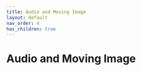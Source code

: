 ```yaml
---
title: Audio and Moving Image
layout: default
nav_order: 4
has_children: true
---
```


# Audio and Moving Image